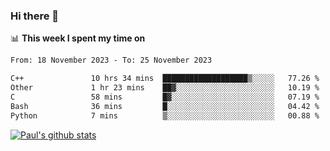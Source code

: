 ### Hi there 👋

📊 **This week I spent my time on**
<!--START_SECTION:waka-->

```txt
From: 18 November 2023 - To: 25 November 2023

C++               10 hrs 34 mins  ███████████████████▒░░░░░   77.26 %
Other             1 hr 23 mins    ██▓░░░░░░░░░░░░░░░░░░░░░░   10.19 %
C                 58 mins         █▓░░░░░░░░░░░░░░░░░░░░░░░   07.19 %
Bash              36 mins         █░░░░░░░░░░░░░░░░░░░░░░░░   04.42 %
Python            7 mins          ▒░░░░░░░░░░░░░░░░░░░░░░░░   00.88 %
```

<!--END_SECTION:waka-->


[![Paul's github stats](https://github-readme-stats.vercel.app/api?username=mickeyouyou&theme=dracula&show_icons=true)](https://github.com/anuraghazra/github-readme-stats)
